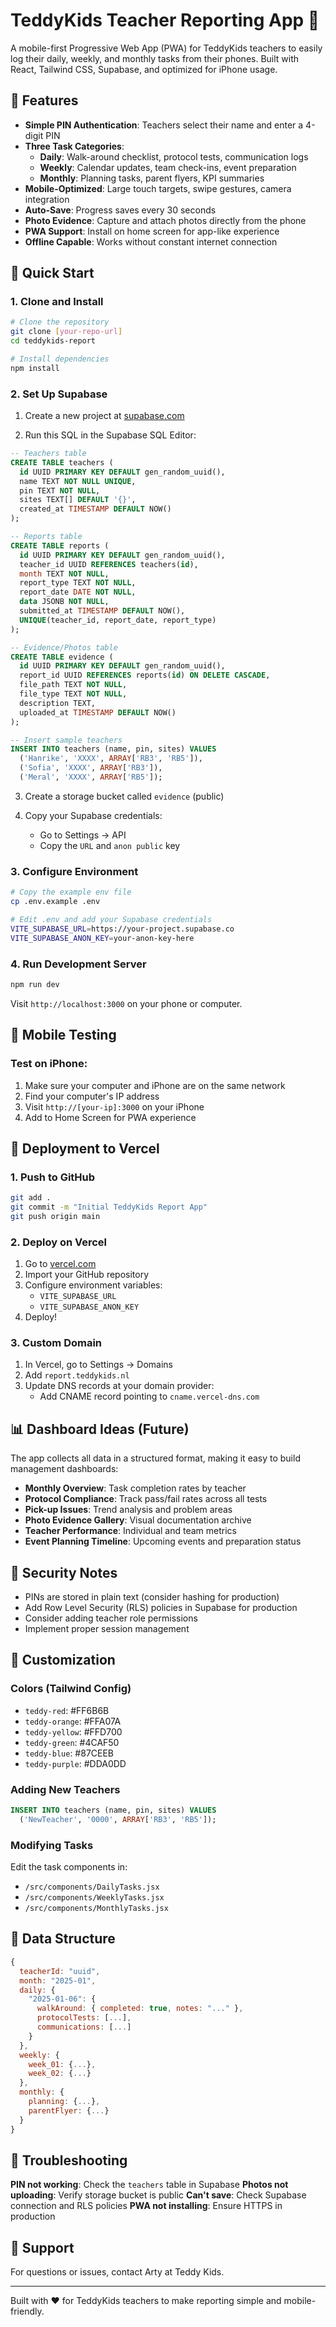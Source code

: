 # TeddyKids Teacher Reporting App 📱

A mobile-first Progressive Web App (PWA) for TeddyKids teachers to easily log their daily, weekly, and monthly tasks from their phones. Built with React, Tailwind CSS, Supabase, and optimized for iPhone usage.

## 🎯 Features

- **Simple PIN Authentication**: Teachers select their name and enter a 4-digit PIN
- **Three Task Categories**:
  - **Daily**: Walk-around checklist, protocol tests, communication logs
  - **Weekly**: Calendar updates, team check-ins, event preparation
  - **Monthly**: Planning tasks, parent flyers, KPI summaries
- **Mobile-Optimized**: Large touch targets, swipe gestures, camera integration
- **Auto-Save**: Progress saves every 30 seconds
- **Photo Evidence**: Capture and attach photos directly from the phone
- **PWA Support**: Install on home screen for app-like experience
- **Offline Capable**: Works without constant internet connection

## 🚀 Quick Start

### 1. Clone and Install

```bash
# Clone the repository
git clone [your-repo-url]
cd teddykids-report

# Install dependencies
npm install
```

### 2. Set Up Supabase

1. Create a new project at [supabase.com](https://supabase.com)

2. Run this SQL in the Supabase SQL Editor:

```sql
-- Teachers table
CREATE TABLE teachers (
  id UUID PRIMARY KEY DEFAULT gen_random_uuid(),
  name TEXT NOT NULL UNIQUE,
  pin TEXT NOT NULL,
  sites TEXT[] DEFAULT '{}',
  created_at TIMESTAMP DEFAULT NOW()
);

-- Reports table
CREATE TABLE reports (
  id UUID PRIMARY KEY DEFAULT gen_random_uuid(),
  teacher_id UUID REFERENCES teachers(id),
  month TEXT NOT NULL,
  report_type TEXT NOT NULL,
  report_date DATE NOT NULL,
  data JSONB NOT NULL,
  submitted_at TIMESTAMP DEFAULT NOW(),
  UNIQUE(teacher_id, report_date, report_type)
);

-- Evidence/Photos table
CREATE TABLE evidence (
  id UUID PRIMARY KEY DEFAULT gen_random_uuid(),
  report_id UUID REFERENCES reports(id) ON DELETE CASCADE,
  file_path TEXT NOT NULL,
  file_type TEXT NOT NULL,
  description TEXT,
  uploaded_at TIMESTAMP DEFAULT NOW()
);

-- Insert sample teachers
INSERT INTO teachers (name, pin, sites) VALUES
  ('Hanrike', 'XXXX', ARRAY['RB3', 'RB5']),
  ('Sofia', 'XXXX', ARRAY['RB3']),
  ('Meral', 'XXXX', ARRAY['RB5']);
```

3. Create a storage bucket called `evidence` (public)

4. Copy your Supabase credentials:
   - Go to Settings → API
   - Copy the `URL` and `anon public` key

### 3. Configure Environment

```bash
# Copy the example env file
cp .env.example .env

# Edit .env and add your Supabase credentials
VITE_SUPABASE_URL=https://your-project.supabase.co
VITE_SUPABASE_ANON_KEY=your-anon-key-here
```

### 4. Run Development Server

```bash
npm run dev
```

Visit `http://localhost:3000` on your phone or computer.

## 📱 Mobile Testing

### Test on iPhone:
1. Make sure your computer and iPhone are on the same network
2. Find your computer's IP address
3. Visit `http://[your-ip]:3000` on your iPhone
4. Add to Home Screen for PWA experience

## 🚢 Deployment to Vercel

### 1. Push to GitHub

```bash
git add .
git commit -m "Initial TeddyKids Report App"
git push origin main
```

### 2. Deploy on Vercel

1. Go to [vercel.com](https://vercel.com)
2. Import your GitHub repository
3. Configure environment variables:
   - `VITE_SUPABASE_URL`
   - `VITE_SUPABASE_ANON_KEY`
4. Deploy!

### 3. Custom Domain

1. In Vercel, go to Settings → Domains
2. Add `report.teddykids.nl`
3. Update DNS records at your domain provider:
   - Add CNAME record pointing to `cname.vercel-dns.com`

## 📊 Dashboard Ideas (Future)

The app collects all data in a structured format, making it easy to build management dashboards:

- **Monthly Overview**: Task completion rates by teacher
- **Protocol Compliance**: Track pass/fail rates across all tests
- **Pick-up Issues**: Trend analysis and problem areas
- **Photo Evidence Gallery**: Visual documentation archive
- **Teacher Performance**: Individual and team metrics
- **Event Planning Timeline**: Upcoming events and preparation status

## 🔐 Security Notes

- PINs are stored in plain text (consider hashing for production)
- Add Row Level Security (RLS) policies in Supabase for production
- Consider adding teacher role permissions
- Implement proper session management

## 🎨 Customization

### Colors (Tailwind Config)
- `teddy-red`: #FF6B6B
- `teddy-orange`: #FFA07A
- `teddy-yellow`: #FFD700
- `teddy-green`: #4CAF50
- `teddy-blue`: #87CEEB
- `teddy-purple`: #DDA0DD

### Adding New Teachers

```sql
INSERT INTO teachers (name, pin, sites) VALUES
  ('NewTeacher', '0000', ARRAY['RB3', 'RB5']);
```

### Modifying Tasks

Edit the task components in:
- `/src/components/DailyTasks.jsx`
- `/src/components/WeeklyTasks.jsx`
- `/src/components/MonthlyTasks.jsx`

## 📝 Data Structure

```javascript
{
  teacherId: "uuid",
  month: "2025-01",
  daily: {
    "2025-01-06": {
      walkAround: { completed: true, notes: "..." },
      protocolTests: [...],
      communications: [...]
    }
  },
  weekly: { 
    week_01: {...}, 
    week_02: {...} 
  },
  monthly: { 
    planning: {...}, 
    parentFlyer: {...} 
  }
}
```

## 🐛 Troubleshooting

**PIN not working**: Check the `teachers` table in Supabase
**Photos not uploading**: Verify storage bucket is public
**Can't save**: Check Supabase connection and RLS policies
**PWA not installing**: Ensure HTTPS in production

## 📧 Support

For questions or issues, contact Arty at Teddy Kids.

---

Built with ❤️ for TeddyKids teachers to make reporting simple and mobile-friendly.
